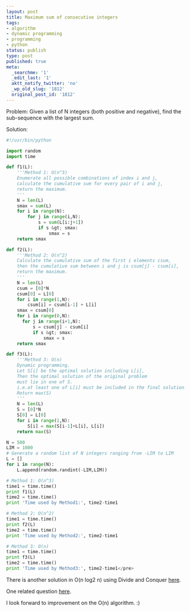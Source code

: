 ```yaml
---
layout: post
title: Maximum sum of consecutive integers
tags:
- algorithm
- dynamic programming
- programming
- python
status: publish
type: post
published: true
meta:
  _searchme: '1'
  _edit_last: '1'
  aktt_notify_twitter: 'no'
  _wp_old_slug: '1812'
  original_post_id: '1812'
---
```

Problem: 
Given a list of N integers (both positive and negative), find the sub-sequence with the largest sum.

Solution:

```python
#!/usr/bin/python

import random
import time

def f1(L):
    '''Method 1: O(n^3)
    Enumerate all possible combinations of index i and j,
    calculate the cumulative sum for every pair of i and j,
    return the maximum.
    '''
    N = len(L)
    smax = sum(L)
    for i in range(N):
        for j in range(i,N):
            s = sum(L[i:j+1])
            if s &gt; smax:
                smax = s
    return smax

def f2(L):
    '''Method 2: O(n^2)
    Calculate the cumulative sum of the first i elements csum,
    then the cumulative sum between i and j is csum[j] - csum[i],
    return the maximum.
    '''
    N = len(L)
    csum = [0]*N
    csum[0] = L[0]
    for i in range(1,N):
        csum[i] = csum[i-1] + L[i]
    smax = csum[0]
    for i in range(0,N):
      for j in range(i+1,N):
          s = csum[j] - csum[i]
          if s &gt; smax:
              smax = s
    return smax

def f3(L):
    '''Method 3: O(n)
    Dynamic programming.
    Let S[i] be the optimal solution including L[i],
    Then the optimal solution of the original problem 
    must lie in one of S.
    i.e.at least one of L[i] must be included in the final solution
    Return max(S)
    '''
    N = len(L)
    S = [0]*N
    S[0] = L[0]
    for i in range(1,N):
        S[i] = max(S[i-1]+L[i], L[i])
    return max(S)

N = 500
LIM = 1000
# Generate a random list of N integers ranging from -LIM to LIM
L = []
for i in range(N):
    L.append(random.randint(-LIM,LIM))

# Method 1: O(n^3)
time1 = time.time()
print f1(L)
time2 = time.time()
print 'Time used by Method1:', time2-time1

# Method 2: O(n^2)
time1 = time.time()
print f2(L)
time2 = time.time()
print 'Time used by Method2:', time2-time1

# Method 3: O(n)
time1 = time.time()
print f3(L)
time2 = time.time()
print 'Time used by Method3:', time2-time1</pre>
```

There is another solution in O(n log2 n) using Divide and Conquer <a href="http://www.fearme.com/misc/alg/node101.html" target="_blank">here</a>.

One related question <a href="http://stackoverflow.com/questions/4487438/maximum-sum-of-non-consecutive-elements" target="_blank">here</a>.

I look forward to improvement on the O(n) algorithm. :)
